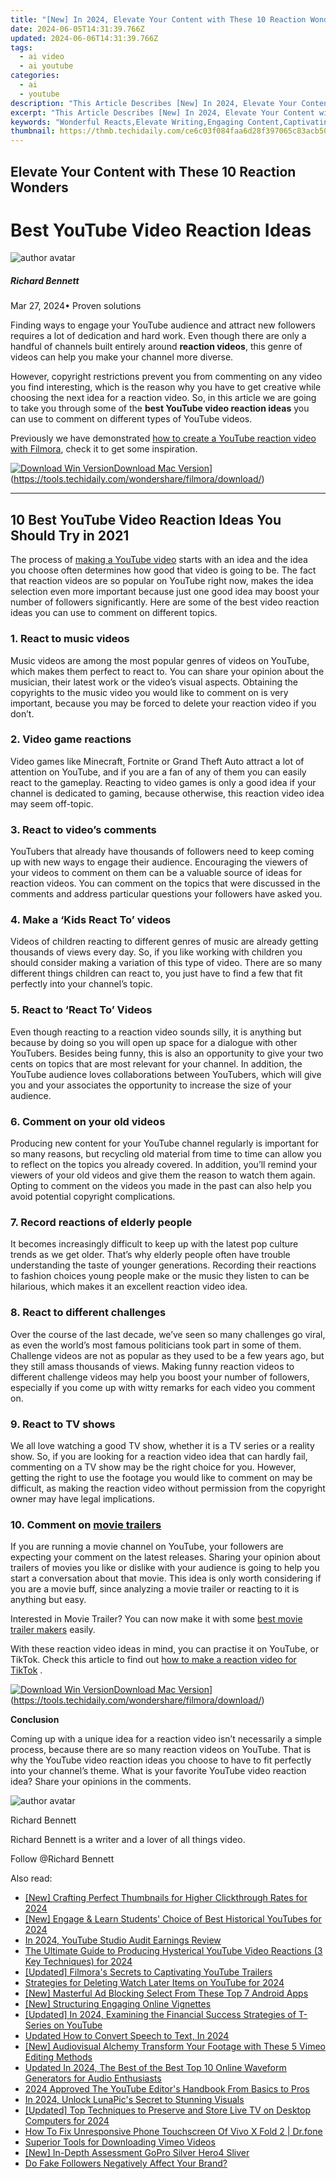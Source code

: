 ```yaml
---
title: "[New] In 2024, Elevate Your Content with These 10 Reaction Wonders"
date: 2024-06-05T14:31:39.766Z
updated: 2024-06-06T14:31:39.766Z
tags:
  - ai video
  - ai youtube
categories:
  - ai
  - youtube
description: "This Article Describes [New] In 2024, Elevate Your Content with These 10 Reaction Wonders"
excerpt: "This Article Describes [New] In 2024, Elevate Your Content with These 10 Reaction Wonders"
keywords: "Wonderful Reacts,Elevate Writing,Engaging Content,Captivating Stories,Intriguing Insights,Amazing Reactions,Sparkling Interactions"
thumbnail: https://thmb.techidaily.com/ce6c03f084faa6d28f397065c83acb50be7be1ae3bde8fc728fb219e33b59c83.jpeg
---
```


## Elevate Your Content with These 10 Reaction Wonders

# Best YouTube Video Reaction Ideas

![author avatar](https://images.wondershare.com/filmora/article-images/richard-bennett.jpg)

##### Richard Bennett

 Mar 27, 2024• Proven solutions

Finding ways to engage your YouTube audience and attract new followers requires a lot of dedication and hard work. Even though there are only a handful of channels built entirely around **reaction videos**, this genre of videos can help you make your channel more diverse.

However, copyright restrictions prevent you from commenting on any video you find interesting, which is the reason why you have to get creative while choosing the next idea for a reaction video. So, in this article we are going to take you through some of the **best YouTube video reaction ideas** you can use to comment on different types of YouTube videos.

Previously we have demonstrated [how to create a YouTube reaction video with Filmora](https://tools.techidaily.com/wondershare/filmora/download/), check it to get some inspiration.

[![Download Win Version](https://images.wondershare.com/filmora/guide/download-btn-win.jpg)](https://tools.techidaily.com/wondershare/filmora/download/)[Download Mac Version](https://images.wondershare.com/filmora/guide/download-btn-mac.jpg)](https://tools.techidaily.com/wondershare/filmora/download/)

---

## 10 Best YouTube Video Reaction Ideas You Should Try in 2021

The process of [making a YouTube video](https://tools.techidaily.com/wondershare/filmora/download/) starts with an idea and the idea you choose often determines how good that video is going to be. The fact that reaction videos are so popular on YouTube right now, makes the idea selection even more important because just one good idea may boost your number of followers significantly. Here are some of the best video reaction ideas you can use to comment on different topics.

### 1\. React to music videos

Music videos are among the most popular genres of videos on YouTube, which makes them perfect to react to. You can share your opinion about the musician, their latest work or the video’s visual aspects. Obtaining the copyrights to the music video you would like to comment on is very important, because you may be forced to delete your reaction video if you don’t.

### 2\. Video game reactions

Video games like Minecraft, Fortnite or Grand Theft Auto attract a lot of attention on YouTube, and if you are a fan of any of them you can easily react to the gameplay. Reacting to video games is only a good idea if your channel is dedicated to gaming, because otherwise, this reaction video idea may seem off-topic.

### 3\. React to video’s comments

YouTubers that already have thousands of followers need to keep coming up with new ways to engage their audience. Encouraging the viewers of your videos to comment on them can be a valuable source of ideas for reaction videos. You can comment on the topics that were discussed in the comments and address particular questions your followers have asked you.

### 4\. Make a ‘Kids React To’ videos

Videos of children reacting to different genres of music are already getting thousands of views every day. So, if you like working with children you should consider making a variation of this type of video. There are so many different things children can react to, you just have to find a few that fit perfectly into your channel’s topic.

### 5\. React to ‘React To’ Videos

Even though reacting to a reaction video sounds silly, it is anything but because by doing so you will open up space for a dialogue with other YouTubers. Besides being funny, this is also an opportunity to give your two cents on topics that are most relevant for your channel. In addition, the YouTube audience loves collaborations between YouTubers, which will give you and your associates the opportunity to increase the size of your audience.

### 6\. Comment on your old videos

Producing new content for your YouTube channel regularly is important for so many reasons, but recycling old material from time to time can allow you to reflect on the topics you already covered. In addition, you’ll remind your viewers of your old videos and give them the reason to watch them again. Opting to comment on the videos you made in the past can also help you avoid potential copyright complications.

### 7\. Record reactions of elderly people

It becomes increasingly difficult to keep up with the latest pop culture trends as we get older. That’s why elderly people often have trouble understanding the taste of younger generations. Recording their reactions to fashion choices young people make or the music they listen to can be hilarious, which makes it an excellent reaction video idea.

### 8\. React to different challenges

Over the course of the last decade, we’ve seen so many challenges go viral, as even the world’s most famous politicians took part in some of them. Challenge videos are not as popular as they used to be a few years ago, but they still amass thousands of views. Making funny reaction videos to different challenge videos may help you boost your number of followers, especially if you come up with witty remarks for each video you comment on.

### 9\. React to TV shows

We all love watching a good TV show, whether it is a TV series or a reality show. So, if you are looking for a reaction video idea that can hardly fail, commenting on a TV show may be the right choice for you. However, getting the right to use the footage you would like to comment on may be difficult, as making the reaction video without permission from the copyright owner may have legal implications.

### 10\. Comment on [movie trailers](https://tools.techidaily.com/wondershare/filmora/download/)

If you are running a movie channel on YouTube, your followers are expecting your comment on the latest releases. Sharing your opinion about trailers of movies you like or dislike with your audience is going to help you start a conversation about that movie. This idea is only worth considering if you are a movie buff, since analyzing a movie trailer or reacting to it is anything but easy.

Interested in Movie Trailer? You can now make it with some [best movie trailer makers](https://tools.techidaily.com/wondershare/filmora/download/) easily.

With these reaction video ideas in mind, you can practise it on YouTube, or TikTok. Check this article to find out [how to make a reaction video for TikTok](https://tools.techidaily.com/wondershare/filmora/download/) .

[![Download Win Version](https://images.wondershare.com/filmora/guide/download-btn-win.jpg)](https://tools.techidaily.com/wondershare/filmora/download/)[Download Mac Version](https://images.wondershare.com/filmora/guide/download-btn-mac.jpg)](https://tools.techidaily.com/wondershare/filmora/download/)

**Conclusion**

Coming up with a unique idea for a reaction video isn’t necessarily a simple process, because there are so many reaction videos on YouTube. That is why the YouTube video reaction ideas you choose to have to fit perfectly into your channel’s theme. What is your favorite YouTube video reaction idea? Share your opinions in the comments.

![author avatar](https://images.wondershare.com/filmora/article-images/richard-bennett.jpg)

Richard Bennett

Richard Bennett is a writer and a lover of all things video.

Follow @Richard Bennett

<span class="atpl-alsoreadstyle">Also read:</span>
<div><ul>
<li><a href="https://facebook-video-share.techidaily.com/new-crafting-perfect-thumbnails-for-higher-clickthrough-rates-for-2024/"><u>[New] Crafting Perfect Thumbnails for Higher Clickthrough Rates for 2024</u></a></li>
<li><a href="https://facebook-video-share.techidaily.com/new-engage-and-learn-students-choice-of-best-historical-youtubes-for-2024/"><u>[New] Engage & Learn  Students' Choice of Best Historical YouTubes for 2024</u></a></li>
<li><a href="https://facebook-video-share.techidaily.com/in-2024-youtube-studio-audit-earnings-review/"><u>In 2024, YouTube Studio Audit  Earnings Review</u></a></li>
<li><a href="https://facebook-video-share.techidaily.com/the-ultimate-guide-to-producing-hysterical-youtube-video-reactions-3-key-techniques-for-2024/"><u>The Ultimate Guide to Producing Hysterical YouTube Video Reactions (3 Key Techniques) for 2024</u></a></li>
<li><a href="https://facebook-video-share.techidaily.com/updated-filmoras-secrets-to-captivating-youtube-trailers/"><u>[Updated] Filmora's Secrets to Captivating YouTube Trailers</u></a></li>
<li><a href="https://facebook-video-share.techidaily.com/strategies-for-deleting-watch-later-items-on-youtube-for-2024/"><u>Strategies for Deleting Watch Later Items on YouTube for 2024</u></a></li>
<li><a href="https://facebook-video-share.techidaily.com/new-masterful-ad-blocking-select-from-these-top-7-android-apps/"><u>[New] Masterful Ad Blocking  Select From These Top 7 Android Apps</u></a></li>
<li><a href="https://facebook-video-share.techidaily.com/new-structuring-engaging-online-vignettes/"><u>[New] Structuring Engaging Online Vignettes</u></a></li>
<li><a href="https://facebook-video-share.techidaily.com/updated-in-2024-examining-the-financial-success-strategies-of-t-series-on-youtube/"><u>[Updated] In 2024, Examining the Financial Success Strategies of T-Series on YouTube</u></a></li>
<li><a href="https://smart-video-creator.techidaily.com/updated-how-to-convert-speech-to-text-in-2024/"><u>Updated How to Convert Speech to Text, In 2024</u></a></li>
<li><a href="https://vimeo-videos.techidaily.com/new-audiovisual-alchemy-transform-your-footage-with-these-5-vimeo-editing-methods/"><u>[New] Audiovisual Alchemy  Transform Your Footage with These 5 Vimeo Editing Methods</u></a></li>
<li><a href="https://smart-video-editing.techidaily.com/updated-in-2024-the-best-of-the-best-top-10-online-waveform-generators-for-audio-enthusiasts/"><u>Updated In 2024, The Best of the Best Top 10 Online Waveform Generators for Audio Enthusiasts</u></a></li>
<li><a href="https://youtube-stream.techidaily.com/2024-approved-the-youtube-editors-handbook-from-basics-to-pros/"><u>2024 Approved  The YouTube Editor's Handbook  From Basics to Pros</u></a></li>
<li><a href="https://some-approaches.techidaily.com/in-2024-unlock-lunapics-secret-to-stunning-visuals/"><u>In 2024, Unlock LunaPic's Secret to Stunning Visuals</u></a></li>
<li><a href="https://desktop-recording.techidaily.com/updated-top-techniques-to-preserve-and-store-live-tv-on-desktop-computers-for-2024/"><u>[Updated] Top Techniques to Preserve and Store Live TV on Desktop Computers for 2024</u></a></li>
<li><a href="https://fix-guide.techidaily.com/how-to-fix-unresponsive-phone-touchscreen-of-vivo-x-fold-2-drfone-by-drfone-fix-android-problems-fix-android-problems/"><u>How To Fix Unresponsive Phone Touchscreen Of Vivo X Fold 2 | Dr.fone</u></a></li>
<li><a href="https://vimeo-videos.techidaily.com/superior-tools-for-downloading-vimeo-videos/"><u>Superior Tools for Downloading Vimeo Videos</u></a></li>
<li><a href="https://some-knowledge.techidaily.com/new-in-depth-assessment-gopro-silver-hero4-sliver/"><u>[New] In-Depth Assessment  GoPro Silver Hero4 Sliver</u></a></li>
<li><a href="https://youtube-video-recordings.techidaily.com/do-fake-followers-negatively-affect-your-brand/"><u>Do Fake Followers Negatively Affect Your Brand?</u></a></li>
</ul></div>

<ins class="adsbygoogle"
      style="display:block"
      data-ad-client="ca-pub-7571918770474297"
      data-ad-slot="8358498916"
      data-ad-format="auto"
      data-full-width-responsive="true"></ins>
